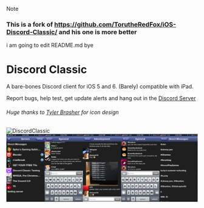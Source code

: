 > [!NOTE]
> ### This is a fork of https://github.com/TorutheRedFox/iOS-Discord-Classic/ and his one is more better
> i am going to edit README.md bye

# Discord Classic 
A bare-bones Discord client for iOS 5 and 6.
(Barely) compatible with iPad.

Report bugs, help test, get update alerts and hang out in the [Discord Server](https://discord.gg/A93uJh3)

###### Huge thanks to [Tyler Brasher](https://twitter.com/TyBrasher) for icon design
![DiscordClassic]("https://github.com/pap-git/iOS-Discord-Classic/raw/master/READMEImages/banner.png") 
![screenshot](https://github.com/Cellomonster/iOS-Discord-Classic/raw/master/Screenshot.png)
